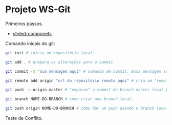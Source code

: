 # Projeto WS-Git

Primeiros passos.

- [styled-componets](https://styled-components.com/).

Comando inicais do git:

```bash
git init # inicia um repositório local.

git add . # prepara as alterações para o commit

git commit -m "sua mensagem aqui" # comando de commit. Essa mensagem serve para dar uma pequena explicação do que foi o commit

git remote add origin "url do repositório remoto aqui" # cria um "remote" do seu repositório remoto. "origin" é o nome desse remote (esse nome vc escolhe).

git push -u origin master # "empurou" o commit da branch master local para a branch master remota (lembre-se do remote que criamos).

git branch NOME-DO-BRANCH # como criar uma branch local.

git push origin NOME-DO-BRANCH # como dar um push usando o branch local recém criado para o remoto.
```

Teste de Conflito.
